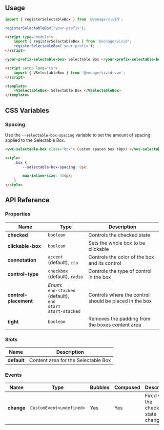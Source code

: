 ## Usage

<vwc-tabs gutters="none">
<vwc-tab label="Web component"></vwc-tab>
<vwc-tab-panel>

```js
import { registerSelectableBox } from '@vonage/vivid';

registerSelectableBox('your-prefix');
```

```html preview
<script type="module">
	import { registerSelectableBox } from '@vonage/vivid';
	registerSelectableBox('your-prefix');
</script>

<your-prefix-selectable-box> Selectable Box </your-prefix-selectable-box>
```

</vwc-tab-panel>
<vwc-tab label="Vue"></vwc-tab>
<vwc-tab-panel>

```html
<script setup lang="ts">
	import { VSelectableBox } from '@vonage/vivid-vue';
</script>

<template>
	<VSelectableBox> Selectable Box </VSelectableBox>
</template>
```

</vwc-tab-panel>
</vwc-tabs>

## CSS Variables

### Spacing

Use the `--selectable-box-spacing` variable to set the amount of spacing applied to the Selectable Box.

```html preview
<vwc-selectable-box class="box"> Custom spaced box (8px) </vwc-selectable-box>

<style>
	.box {
		--selectable-box-spacing: 8px;

		max-inline-size: 450px;
	}
</style>
```

## API Reference

### Properties

<div class="table-wrapper">

| Name                  | Type                                                                           | Description                                            |
| --------------------- | ------------------------------------------------------------------------------ | ------------------------------------------------------ |
| **checked**           | `boolean`                                                                      | Controls the checked state                             |
| **clickable-box**     | `boolean`                                                                      | Sets the whole box to be clickable                     |
| **connotation**       | `accent` (default), `cta`                                                      | Controls the color of the box and its control          |
| **control-type**      | `checkbox` (default), `radio`                                                  | Controls the type of control in the box                |
| **control-placement** | _Enum_:<br/>`end-stacked` (default),<br/>`end`<br/>`start`<br/>`start-stacked` | Controls where the control should be placed in the box |
| **tight**             | `boolean`                                                                      | Removes the padding from the boxes content area        |

</div>

### Slots

<div class="table-wrapper">

| Name        | Description                         |
| ----------- | ----------------------------------- |
| **default** | Content area for the Selectable Box |

</div>

### Events

<div class="table-wrapper">

| Name       | Type                     | Bubbles | Composed | Description                          |
| ---------- | ------------------------ | ------- | -------- | ------------------------------------ |
| **change** | `CustomEvent<undefined>` | Yes     | Yes      | Fired when the checked state changes |

</div>
